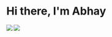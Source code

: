 # Hi there, I'm Abhay

<!--
**AbhayNepal/AbhayNepal** is a ✨ _special_ ✨ repository because its `README.md` (this file) appears on your GitHub profile.

Here are some ideas to get you started:

- 🔭 I’m currently working on ...
- 🌱 I’m currently learning ...
- 👯 I’m looking to collaborate on ...
- 🤔 I’m looking for help with ...
- 💬 Ask me about ...
- 📫 How to reach me: ...
- 😄 Pronouns: ...
- ⚡ Fun fact: ...
-->
<img align = 'left' src ='https://github-readme-stats.vercel.app/api?username=abhaynepal&show_icons=true&theme=radical' />
<img align = 'left' src= 'https://github-readme-stats.vercel.app/api/top-langs/?username=abhaynepal&layout=pie' />


